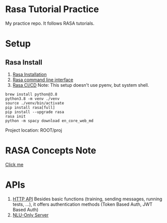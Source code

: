 # Rasa Tutorial Practice
My practice repo. It follows RASA tutorials.

# Setup
## Rasa Install
1. [Rasa Installation](https://rasa.com/docs/rasa/2.x/installation/#:~:text=Install%20Rasa%20Open%20Source%20using,Python%203.7%2C%20or%203.8)
2. [Rasa command line interface](https://rasa.com/docs/rasa/2.x/command-line-interface)
3. [Rasa CI/CD](https://rasa.com/docs/rasa/2.x/setting-up-ci-cd/)
Note: This setup doesn't use pyenv, but system shell. 
```commandline
brew install python@3.8
python3.8 -m venv ./venv
source ./venv/bin/activate
pip install rasa[full]
pip install --upgrade rasa
rasa init
python -m spacy download en_core_web_md
```
Project location: ROOT/proj

# RASA Concepts Note
[Click me](README_concept_notes.md)

# APIs
1. [HTTP API](https://rasa.com/docs/rasa/2.x/http-api)
Besides basic functions (training, sending messages, running tests, ...), it offers authentication methods (Token Based Auth, JWT Based Auth)
2. [NLU-Only Server](https://rasa.com/docs/rasa/2.x/nlu-only-server)



